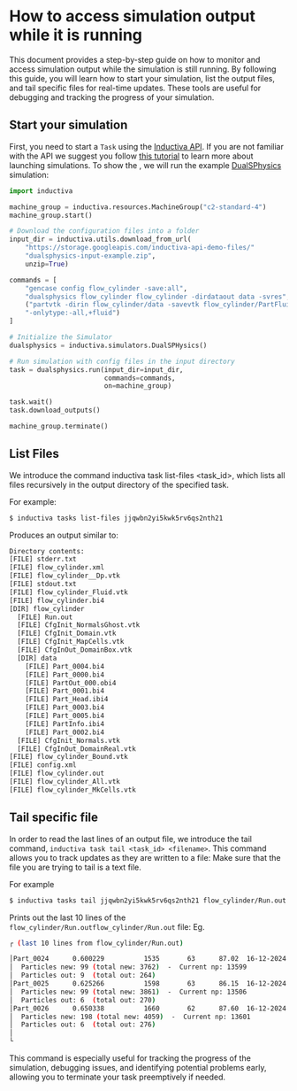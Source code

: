 # How to access simulation output while it is running

This document provides a step-by-step guide on how to monitor and access simulation output while the simulation is still running. By following this guide, you will learn how to start your simulation, list the output files, and tail specific files for real-time updates. These tools are useful for debugging and tracking the progress of your simulation.


## Start your simulation
First, you need to start a `Task` using the [Inductiva API](https://inductiva.ai/). If you are not familiar with the API we suggest you follow [this tutorial](https://docs.inductiva.ai/en/latest/intro_to_api/tasks.html) to learn more about launching simulations.
To show the , we will run the example [DualSPhysics](https://tutorials.inductiva.ai/simulators/DualSPHysics.html) simulation:

```python
import inductiva

machine_group = inductiva.resources.MachineGroup("c2-standard-4")
machine_group.start()

# Download the configuration files into a folder
input_dir = inductiva.utils.download_from_url(
    "https://storage.googleapis.com/inductiva-api-demo-files/"
    "dualsphysics-input-example.zip",
    unzip=True)

commands = [
    "gencase config flow_cylinder -save:all",
    "dualsphysics flow_cylinder flow_cylinder -dirdataout data -svres",
    ("partvtk -dirin flow_cylinder/data -savevtk flow_cylinder/PartFluid "
    "-onlytype:-all,+fluid")
]

# Initialize the Simulator
dualsphysics = inductiva.simulators.DualSPHysics()

# Run simulation with config files in the input directory
task = dualsphysics.run(input_dir=input_dir,
                        commands=commands,
                        on=machine_group)

task.wait()
task.download_outputs()

machine_group.terminate()

```

## List Files
We introduce the command inductiva task list-files <task_id>, which lists all files recursively in the output directory of the specified task.

For example:

```bash
$ inductiva tasks list-files jjqwbn2yi5kwk5rv6qs2nth21
```

Produces an output similar to:

```bash
Directory contents:
[FILE] stderr.txt
[FILE] flow_cylinder.xml
[FILE] flow_cylinder__Dp.vtk
[FILE] stdout.txt
[FILE] flow_cylinder_Fluid.vtk
[FILE] flow_cylinder.bi4
[DIR] flow_cylinder
  [FILE] Run.out
  [FILE] CfgInit_NormalsGhost.vtk
  [FILE] CfgInit_Domain.vtk
  [FILE] CfgInit_MapCells.vtk
  [FILE] CfgInOut_DomainBox.vtk
  [DIR] data
    [FILE] Part_0004.bi4
    [FILE] Part_0000.bi4
    [FILE] PartOut_000.obi4
    [FILE] Part_0001.bi4
    [FILE] Part_Head.ibi4
    [FILE] Part_0003.bi4
    [FILE] Part_0005.bi4
    [FILE] PartInfo.ibi4
    [FILE] Part_0002.bi4
  [FILE] CfgInit_Normals.vtk
  [FILE] CfgInOut_DomainReal.vtk
[FILE] flow_cylinder_Bound.vtk
[FILE] config.xml
[FILE] flow_cylinder.out
[FILE] flow_cylinder_All.vtk
[FILE] flow_cylinder_MkCells.vtk
```

## Tail specific file
In order to read the last lines of an output file, we introduce the tail command, `inductiva task tail <task_id> <filename>`. This command allows you to track updates as they are written to a file: Make sure that the file you are trying to tail is a text file. 

For example 
```bash
$ inductiva tasks tail jjqwbn2yi5kwk5rv6qs2nth21 flow_cylinder/Run.out
```
Prints out the last 10 lines of the `flow_cylinder/Run.outflow_cylinder/Run.out` file:
Eg.
```bash
┌ (last 10 lines from flow_cylinder/Run.out)

│Part_0024      0.600229          1535       63      87.02  16-12-2024 16:48:49
│  Particles new: 99 (total new: 3762)  -  Current np: 13599
│  Particles out: 9  (total out: 264)
│Part_0025      0.625266          1598       63      86.15  16-12-2024 16:48:50
│  Particles new: 99 (total new: 3861)  -  Current np: 13506
│  Particles out: 6  (total out: 270)
│Part_0026      0.650338          1660       62      87.60  16-12-2024 16:48:50
│  Particles new: 198 (total new: 4059)  -  Current np: 13601
│  Particles out: 6  (total out: 276)
│
└

```

This command is especially useful for tracking the progress of the simulation, debugging issues, and identifying potential problems early, allowing you to terminate your task preemptively if needed.